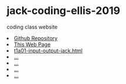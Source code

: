 # jack-coding-ellis-2019
coding class website

<li><a href="https://github.com/Jack080808/jack-coding-ellis-2019">Github Repository</a>
<li><a href="https://jack080808.github.io/jack-coding-ellis-2019/public">This Web Page</a>
<li><a href="public/t1a01-input-output-jack.html">t1a01-input-output-jack.html</a>
<li><a href="...">...</a>
<li><a href="...">...</a>
<li><a href="...">...</a>
<li><a href="...">...</a>

